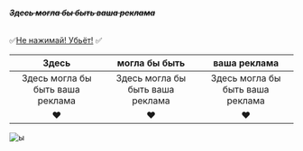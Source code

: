 ###### ~~*__Здесь могла бы быть ваша реклама__*~~
:white_check_mark:[Не нажимай! Убьёт!](https://docs.google.com/document/d/1N_XHAR2mii0ZZNFarmJDH_4vkSkZtWKTVsABhIHoSgw/edit?usp=drive_link) :white_check_mark:


| Здесь | могла бы быть | ваша реклама |
|:-------:|:----------:|:-----:|
| Здесь могла бы быть ваша реклама | Здесь могла бы быть ваша реклама | Здесь могла бы быть ваша реклама |
| :heart: | :heart: | :heart: |

![ы](https://ir.ozone.ru/s3/multimedia-l/c1000/6686776389.jpg)
